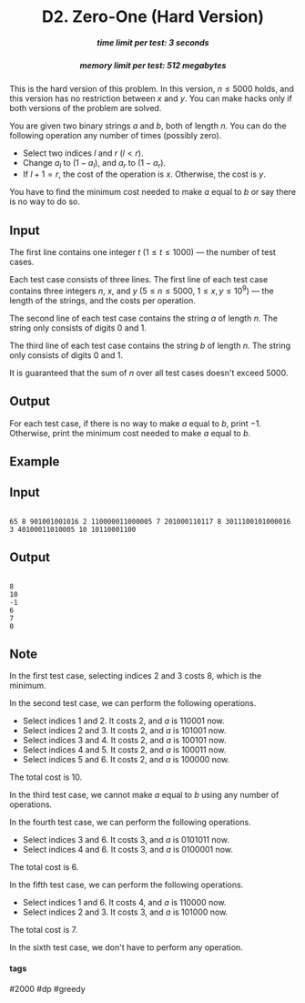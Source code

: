 <h1 style='text-align: center;'> D2. Zero-One (Hard Version)</h1>

<h5 style='text-align: center;'>time limit per test: 3 seconds</h5>
<h5 style='text-align: center;'>memory limit per test: 512 megabytes</h5>

This is the hard version of this problem. In this version, $n \le 5000$ holds, and this version has no restriction between $x$ and $y$. You can make hacks only if both versions of the problem are solved.

You are given two binary strings $a$ and $b$, both of length $n$. You can do the following operation any number of times (possibly zero). 

* Select two indices $l$ and $r$ ($l < r$).
* Change $a_l$ to $(1 - a_l)$, and $a_r$ to $(1 - a_r)$.
* If $l + 1 = r$, the cost of the operation is $x$. Otherwise, the cost is $y$.

You have to find the minimum cost needed to make $a$ equal to $b$ or say there is no way to do so.

## Input

The first line contains one integer $t$ ($1 \le t \le 1000$) — the number of test cases.

Each test case consists of three lines. The first line of each test case contains three integers $n$, $x$, and $y$ ($5 \le n \le 5000$, $1 \le x, y \le 10^9$) — the length of the strings, and the costs per operation.

The second line of each test case contains the string $a$ of length $n$. The string only consists of digits $0$ and $1$.

The third line of each test case contains the string $b$ of length $n$. The string only consists of digits $0$ and $1$.

It is guaranteed that the sum of $n$ over all test cases doesn't exceed $5000$.

## Output

For each test case, if there is no way to make $a$ equal to $b$, print $-1$. Otherwise, print the minimum cost needed to make $a$ equal to $b$.

## Example

## Input


```

65 8 901001001016 2 110000011000005 7 201000110117 8 3011100101000016 3 40100011010005 10 10110001100
```
## Output


```

8
10
-1
6
7
0

```
## Note

In the first test case, selecting indices $2$ and $3$ costs $8$, which is the minimum.

In the second test case, we can perform the following operations. 

* Select indices $1$ and $2$. It costs $2$, and $a$ is 110001 now.
* Select indices $2$ and $3$. It costs $2$, and $a$ is 101001 now.
* Select indices $3$ and $4$. It costs $2$, and $a$ is 100101 now.
* Select indices $4$ and $5$. It costs $2$, and $a$ is 100011 now.
* Select indices $5$ and $6$. It costs $2$, and $a$ is 100000 now.

The total cost is $10$.

In the third test case, we cannot make $a$ equal to $b$ using any number of operations.

In the fourth test case, we can perform the following operations. 

* Select indices $3$ and $6$. It costs $3$, and $a$ is 0101011 now.
* Select indices $4$ and $6$. It costs $3$, and $a$ is 0100001 now.

The total cost is $6$.

In the fifth test case, we can perform the following operations. 

* Select indices $1$ and $6$. It costs $4$, and $a$ is 110000 now.
* Select indices $2$ and $3$. It costs $3$, and $a$ is 101000 now.

The total cost is $7$.

In the sixth test case, we don't have to perform any operation.



#### tags 

#2000 #dp #greedy 